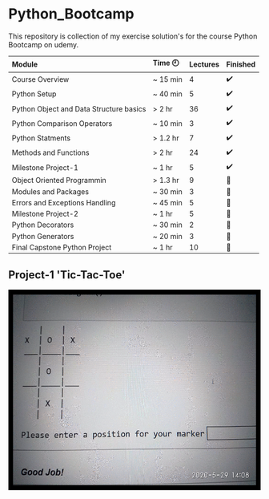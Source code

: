 # Python_Bootcamp
This repository is collection of my exercise solution's for the course Python Bootcamp on udemy.

Module | Time :clock9: | Lectures | Finished
:------------ | :-------------| :-------------| :-------------
Course Overview | ~ 15 min | 4 | :heavy_check_mark:
Python Setup | ~ 40 min | 5 | :heavy_check_mark:
Python Object and Data Structure basics | > 2 hr | 36 | :heavy_check_mark:
Python Comparison Operators | ~ 10 min | 3 | :heavy_check_mark:
Python Statments | > 1.2 hr | 7 | :heavy_check_mark:
Methods and Functions | > 2 hr | 24 | :heavy_check_mark:
Milestone Project-1 | ~ 1 hr | 5 | :heavy_check_mark:
Object Oriented Programmin | > 1.3 hr | 9 | :black_square_button:
Modules and Packages | ~ 30 min | 3 | :black_square_button:
Errors and Exceptions Handling | ~ 45 min | 5 | :black_square_button:
Milestone Project-2 | ~ 1 hr | 5 | :black_square_button:
Python Decorators | ~ 30 min | 2 | :black_square_button:
Python Generators | ~ 20 min | 3 | :black_square_button:
Final Capstone Python Project | ~ 1 hr | 10 | :black_square_button:
 
## Project-1 'Tic-Tac-Toe'

<img src = "https://github.com/Sachindrck/Python_Bootcamp/blob/master/Project-1/ezgif.com-gif-maker.gif" height = 400px>

